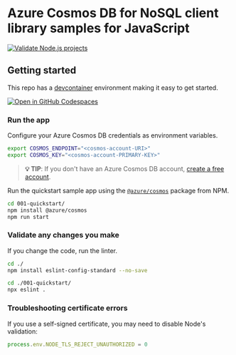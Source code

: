 # Azure Cosmos DB for NoSQL client library samples for JavaScript

[![Validate Node.js projects](https://github.com/Azure-Samples/cosmos-db-nosql-javascript-samples/actions/workflows/validate.yml/badge.svg)](https://github.com/Azure-Samples/cosmos-db-nosql-javascript-samples/actions/workflows/validate.yml)

## Getting started

This repo has a [devcontainer](https://containers.dev) environment making it easy to get started.

[![Open in GitHub Codespaces](https://github.com/codespaces/badge.svg)](https://codespaces.new/Azure-Samples/cosmos-db-nosql-javascript-samples?quickstart=1)

### Run the app

Configure your Azure Cosmos DB credentials as environment variables.

```bash
export COSMOS_ENDPOINT="<cosmos-account-URI>"
export COSMOS_KEY="<cosmos-account-PRIMARY-KEY>"
```

> **💡 TIP**: If you don't have an Azure Cosmos DB account, [create a free account](https://cosmos.azure.com/try/).

Run the quickstart sample app using the [`@azure/cosmos`](https://www.npmjs.com/package/@azure/cosmos) package from NPM.

```bash
cd 001-quickstart/
npm install @azure/cosmos
npm run start
```

### Validate any changes you make

If you change the code, run the linter.

```bash
cd ./
npm install eslint-config-standard --no-save
```

```bash
cd ./001-quickstart/
npx eslint .
```

### Troubleshooting certificate errors

If you use a self-signed certificate, you may need to disable Node's validation:

```javascript
process.env.NODE_TLS_REJECT_UNAUTHORIZED = 0
```
